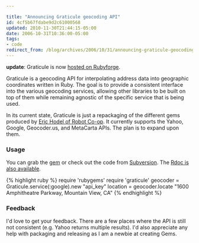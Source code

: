 ```yaml
---

title: "Announcing Graticule geocoding API"
id: 4cf5b67fdabe9d2c61000568
updated: 2010-11-30T21:44:15-05:00
date: 2006-10-31T10:36:00-05:00
tags:
- code
redirect_from: /blog/archives/2006/10/31/announcing-graticule-geocoding-api/
---
```


**update**: Graticule is now [hosted on Rubyforge](http://graticule.rubyforge.org/).

Graticule is a geocoding API for interpolating address data into geographic coordinates written in Ruby. The goal is to provide a consistent interface into the various geocoding services, allowing other libraries to be built on top of them while remaining agnostic of the specific service that is being used.

In its current state, Graticule is just a repackaging of the different gems produced by [Eric Hodel of Robot Co-op](http://dev.robotcoop.com/Libraries/). It currently supports the Yahoo, Google, Geocoder.us, and MetaCarta APIs. The plan is to expand upon them.

### Usage

You can grab the [gem](http://rubyforge.org/frs/?group_id=2643&release_id=8463) or check out the code from [Subversion](http://github.com/collectiveidea.com/graticule). The [Rdoc is also available](http://graticule.rubyforge.org/).

{% highlight ruby %}
require 'rubygems'
require 'graticule'
geocoder = Graticule.service(:google).new "api_key"
location = geocoder.locate "1600 Amphitheatre Parkway, Mountain View, CA"
{% endhighlight %}

### Feedback

I'd love to get your feedback. There are a few places where the API is still not consistent (e.g. Yahoo returns multiple results). I'd also appreciate any help with packaging and releasing as I am a newbie at creating Gems.
